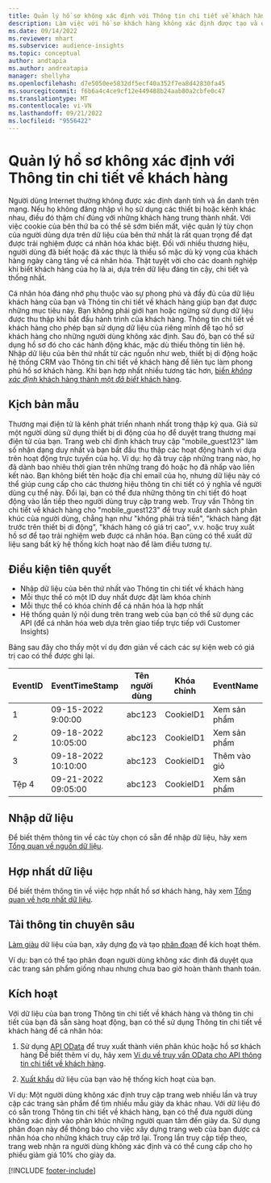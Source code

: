 ```yaml
---
title: Quản lý hồ sơ không xác định với Thông tin chi tiết về khách hàng
description: Làm việc với hồ sơ khách hàng không xác định được tạo và quản lý trong Dynamics 365 Customer Insights.
ms.date: 09/14/2022
ms.reviewer: mhart
ms.subservice: audience-insights
ms.topic: conceptual
author: andtapia
ms.author: andreatapia
manager: shellyha
ms.openlocfilehash: d7e5050ee5832df5ecf40a352f7ea8d42830fa45
ms.sourcegitcommit: f6b6a4c4ce9cf12e449488b24aab80a2cbfe0c47
ms.translationtype: MT
ms.contentlocale: vi-VN
ms.lasthandoff: 09/21/2022
ms.locfileid: "9556422"
---
```

# <a name="manage-unknown-profiles-with-customer-insights"></a>Quản lý hồ sơ không xác định với Thông tin chi tiết về khách hàng

Người dùng Internet thường không được xác định danh tính và ẩn danh trên mạng. Nếu họ không đăng nhập vì họ sử dụng các thiết bị hoặc kênh khác nhau, điều đó thậm chí đúng với những khách hàng trung thành nhất. Với việc cookie của bên thứ ba có thể sẽ sớm biến mất, việc quản lý tùy chọn của người dùng dựa trên dữ liệu của bên thứ nhất là rất quan trọng để đạt được trải nghiệm được cá nhân hóa khác biệt. Đối với nhiều thương hiệu, người dùng đã biết hoặc đã xác thực là thiểu số mặc dù kỳ vọng của khách hàng ngày càng tăng về cá nhân hóa. Thật tuyệt vời cho các doanh nghiệp khi biết khách hàng của họ là ai, dựa trên dữ liệu đáng tin cậy, chi tiết và thống nhất.

Cá nhân hóa đáng nhớ phụ thuộc vào sự phong phú và đầy đủ của dữ liệu khách hàng của bạn và Thông tin chi tiết về khách hàng giúp bạn đạt được những mục tiêu này. Bạn không phải giới hạn hoặc ngừng sử dụng dữ liệu được thu thập khi bắt đầu hành trình của khách hàng. Thông tin chi tiết về khách hàng cho phép bạn sử dụng dữ liệu của riêng mình để tạo hồ sơ khách hàng cho những người dùng không xác định. Sau đó, bạn có thể sử dụng hồ sơ đó cho các hành động khác, mặc dù thiếu thông tin liên hệ. Nhập dữ liệu của bên thứ nhất từ các nguồn như web, thiết bị di động hoặc hệ thống CRM vào Thông tin chi tiết về khách hàng để liên tục làm phong phú hồ sơ khách hàng. Khi bạn hợp nhất nhiều tương tác hơn, [biến *không xác định* khách hàng thành một *đã biết* khách hàng](unknown-to-known.md).

## <a name="sample-scenario"></a>Kịch bản mẫu

Thương mại điện tử là kênh phát triển nhanh nhất trong thập kỷ qua. Giả sử một người dùng sử dụng thiết bị di động của họ để duyệt trang thương mại điện tử của bạn. Trang web chỉ định khách truy cập "mobile_guest123" làm số nhận dạng duy nhất và bạn bắt đầu thu thập các hoạt động hành vi dựa trên hoạt động trực tuyến của họ. Ví dụ: họ đã truy cập những trang nào, họ đã dành bao nhiêu thời gian trên những trang đó hoặc họ đã nhấp vào liên kết nào. Bạn không biết tên hoặc địa chỉ email của họ, nhưng dữ liệu này có thể giúp cung cấp cho các thương hiệu thông tin chi tiết có ý nghĩa về người dùng cụ thể này. Đổi lại, bạn có thể đưa những thông tin chi tiết đó hoạt động vào lần tiếp theo người dùng truy cập trang web. Truy vấn Thông tin chi tiết về khách hàng cho "mobile_guest123" để truy xuất danh sách phân khúc của người dùng, chẳng hạn như "không phải trả tiền", "khách hàng đặt trước trên thiết bị di động", "khách hàng có giá trị cao", v.v. hoặc truy xuất hồ sơ để tạo trải nghiệm web được cá nhân hóa. Bạn cũng có thể xuất dữ liệu sang bất kỳ hệ thống kích hoạt nào để làm điều tương tự.

## <a name="prerequisites"></a>Điều kiện tiên quyết

- Nhập dữ liệu của bên thứ nhất vào Thông tin chi tiết về khách hàng
- Mỗi thực thể có một ID duy nhất được đặt làm khóa chính
- Mỗi thực thể có khóa chính để cá nhân hóa là hợp nhất
- Hệ thống quản lý nội dung trên trang web của bạn có thể sử dụng các API (để cá nhân hóa web dựa trên giao tiếp trực tiếp với Customer Insights)

Bảng sau đây cho thấy một ví dụ đơn giản về cách các sự kiện web có giá trị cao có thể được ghi lại.

|EventID|EventTimeStamp|Tên người dùng|Khóa chính|EventName|
|--|--|--|--|--|
|1|09-15-2022 9:00:00|abc123|CookieID1|Xem sản phẩm|
|2|09-18-2022 10:05:00|abc123|CookieID1|Xem sản phẩm|
|3|09-18-2022 10:10:00|abc123|CookieID1|Thêm vào giỏ|
|Tệp 4|09-21-2022 09:05:00|abc123|CookieID1|Xem sản phẩm|

## <a name="data-ingestion"></a>Nhập dữ liệu

Để biết thêm thông tin về các tùy chọn có sẵn để nhập dữ liệu, hãy xem [Tổng quan về nguồn dữ liệu](data-sources.md).

## <a name="data-unification"></a>Hợp nhất dữ liệu

Để biết thêm thông tin về việc hợp nhất hồ sơ khách hàng, hãy xem [Tổng quan về hợp nhất dữ liệu](data-unification.md).

## <a name="get-insights"></a>Tải thông tin chuyên sâu

[Làm giàu](enrichment-hub.md) dữ liệu của bạn, xây dựng [đo](measures.md) và tạo [phân đoạn](segments.md) để kích hoạt thêm.

Ví dụ: bạn có thể tạo phân đoạn người dùng không xác định đã duyệt qua các trang sản phẩm giống nhau nhưng chưa bao giờ hoàn thành thanh toán.

## <a name="activation"></a>Kích hoạt

Với dữ liệu của bạn trong Thông tin chi tiết về khách hàng và thông tin chi tiết của bạn đã sẵn sàng hoạt động, bạn có thể sử dụng Thông tin chi tiết về khách hàng để cá nhân hóa:

1. Sử dụng [API OData](apis.md) để truy xuất thành viên phân khúc hoặc hồ sơ khách hàng Để biết thêm ví dụ, hãy xem [Ví dụ về truy vấn OData cho API thông tin chi tiết về khách hàng](odata-examples.md).

1. [Xuất khẩu](export-destinations.md) dữ liệu của bạn vào hệ thống kích hoạt của bạn.

Ví dụ: Một người dùng không xác định truy cập trang web nhiều lần và truy cập các trang sản phẩm để tìm nhiều mẫu giày da khác nhau. Với dữ liệu đó có sẵn trong Thông tin chi tiết về khách hàng, bạn có thể đưa người dùng không xác định vào phân khúc những người quan tâm đến giày da. Sử dụng phân đoạn này để thông báo cho việc xây dựng trang web của bạn được cá nhân hóa cho những khách truy cập trở lại. Trong lần truy cập tiếp theo, trang web nhận ra người dùng không xác định và có thể cung cấp cho họ phiếu giảm giá 10% cho giày da.

[!INCLUDE [footer-include](includes/footer-banner.md)]
